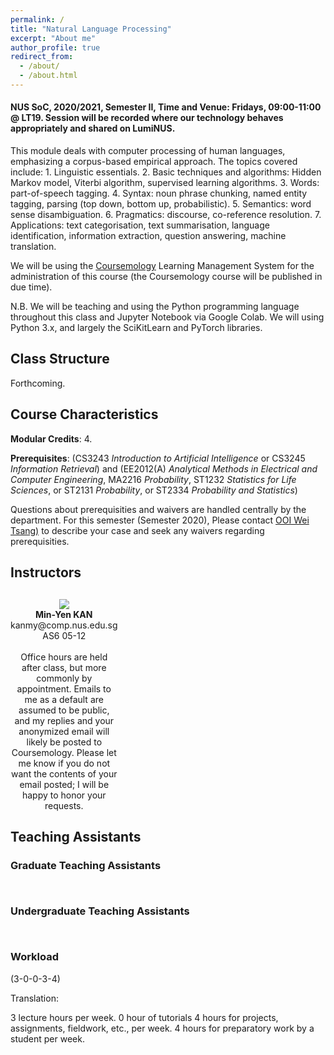 ```yaml
---
permalink: /
title: "Natural Language Processing"
excerpt: "About me"
author_profile: true
redirect_from:
  - /about/
  - /about.html
---
```


#### NUS SoC, 2020/2021, Semester II, Time and Venue: Fridays, 09:00-11:00 @ LT19.  Session will be recorded where our technology behaves appropriately and shared on LumiNUS. 

<!-- 
<P>&nbsp;
</P>
<P>&nbsp;
</P>
<P>&nbsp;
</P>
-->   

This module deals with computer processing of human languages, emphasizing a corpus-based empirical approach. The topics covered include: 1. Linguistic essentials. 2. Basic techniques and algorithms: Hidden Markov model, Viterbi algorithm, supervised learning algorithms. 3. Words: part-of-speech tagging. 4. Syntax: noun phrase chunking, named entity tagging, parsing (top down, bottom up, probabilistic). 5. Semantics: word sense disambiguation. 6. Pragmatics: discourse, co-reference resolution. 7. Applications: text categorisation, text summarisation, language identification, information extraction, question answering, machine translation.

We will be using the [Coursemology](http://coursemology.org/courses/1870) Learning Management System for the administration of this course (the Coursemology course will be published in due time).

N.B. We will be teaching and using the Python programming language throughout this class and Jupyter Notebook via Google Colab. We will using Python 3.x, and largely the SciKitLearn and PyTorch libraries.

## Class Structure

Forthcoming.

## Course Characteristics

**Modular Credits**: 4.

**Prerequisites**: (CS3243 _Introduction to Artificial Intelligence_ or CS3245 _Information Retrieval_) and (EE2012(A) _Analytical Methods in Electrical and Computer Engineering_, MA2216 _Probability_, ST1232 _Statistics for Life Sciences_, or ST2131 _Probability_, or ST2334 _Probability and Statistics_)

Questions about prerequisities and waivers are handled centrally by the department. For this semester (Semester 2020), Please contact [OOI Wei Tsang)](mailto:ooiwt@comp.nus.edu.sg) to describe your case and seek any waivers regarding prerequisities.

## Instructors

<div style="text-align:center; display:grid; grid-template-columns: 1fr 1fr 1fr; margin-top:30px;">

<div class="tutor__profile">
  <img src="images/kanmy.jpg"/>
  <div>
    <strong>Min-Yen KAN</strong><br/>
    <a href="mailto:kanmy@comp.nus.edu.sg" style="text-decoration:none"><i class="fas fa-envelope"></i> kanmy@comp.nus.edu.sg</a><br/>
    <i class="fas fa-building"></i> AS6 05-12<br/><br/>
    Office hours are held after class, but more commonly by appointment. Emails to me as a default are assumed to be public, and my replies and your anonymized email will likely be posted to Coursemology. Please let me know if you do not want the contents of your email posted; I will be happy to honor your requests.
  </div>
</div>

</div>

## Teaching Assistants

<!-- Copy above tile from instructor -->

### Graduate Teaching Assistants

<div style="text-align:center; display:grid; grid-template-columns: 1fr 1fr 1fr; margin-top:30px;">

<!--

<div class="tutor__profile">
  Ensure image is of appropriate square size 120px x 120px, and less than 10KB ideally
  <img src="images/alexfoo.jpg"/><BR/>
  <strong>Alex FOO</strong>
  <BR/>
  <A HREF="mailto:alexfoo@comp.nus.edu.sg">alexfoo@comp.nus.edu.sg</A><BR/>
</div>

-->
    
</div>

### Undergraduate Teaching Assistants

<div style="text-align:center; display:grid; grid-template-columns: 1fr 1fr 1fr; margin-top:30px;">

<!--
<div class="tutor__profile"> 
  Ensure image is of appropriate square size 120px x 120px, and less than 10KB ideally 
  <img src="images/AdamChewYongSoon.jpg"/><BR/> 
  <strong>Adam CHEW</strong> 
  <BR/> 
  <A HREF="mailto:yschew@u.nus.edu">yschew@u.nus.edu</A><BR/> 
</div>
-->

</div>

### Workload

(3-0-0-3-4)

Translation:

3 lecture hours per week.
0 hour of tutorials
4 hours for projects, assignments, fieldwork, etc., per week.
4 hours for preparatory work by a student per week.
